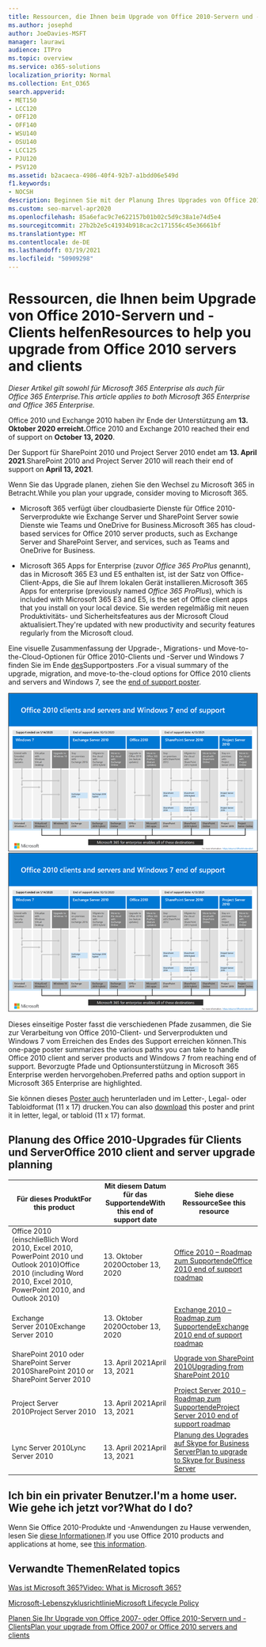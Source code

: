 ```yaml
---
title: Ressourcen, die Ihnen beim Upgrade von Office 2010-Servern und -Clients helfen
ms.author: josephd
author: JoeDavies-MSFT
manager: laurawi
audience: ITPro
ms.topic: overview
ms.service: o365-solutions
localization_priority: Normal
ms.collection: Ent_O365
search.appverid:
- MET150
- LCC120
- OFF120
- OFF140
- WSU140
- OSU140
- LCC125
- PJU120
- PSV120
ms.assetid: b2acaeca-4986-40f4-92b7-a1bdd06e549d
f1.keywords:
- NOCSH
description: Beginnen Sie mit der Planung Ihres Upgrades von Office 2010-Servern und Clientanwendungen, da der Support bald beendet wird und keine benutzerdefinierten Supportvereinbarungen verfügbar sind.
ms.custom: seo-marvel-apr2020
ms.openlocfilehash: 85a6efac9c7e622157b01b02c5d9c38a1e74d5e4
ms.sourcegitcommit: 27b2b2e5c41934b918cac2c171556c45e36661bf
ms.translationtype: MT
ms.contentlocale: de-DE
ms.lasthandoff: 03/19/2021
ms.locfileid: "50909298"
---
```

# <a name="resources-to-help-you-upgrade-from-office-2010-servers-and-clients"></a><span data-ttu-id="efdf4-103">Ressourcen, die Ihnen beim Upgrade von Office 2010-Servern und -Clients helfen</span><span class="sxs-lookup"><span data-stu-id="efdf4-103">Resources to help you upgrade from Office 2010 servers and clients</span></span>

<span data-ttu-id="efdf4-104">*Dieser Artikel gilt sowohl für Microsoft 365 Enterprise als auch für Office 365 Enterprise.*</span><span class="sxs-lookup"><span data-stu-id="efdf4-104">*This article applies to both Microsoft 365 Enterprise and Office 365 Enterprise.*</span></span>

<span data-ttu-id="efdf4-105">Office 2010 und Exchange 2010 haben ihr Ende der Unterstützung am **13. Oktober 2020 erreicht.**</span><span class="sxs-lookup"><span data-stu-id="efdf4-105">Office 2010 and Exchange 2010 reached their end of support on **October 13, 2020**.</span></span>

<span data-ttu-id="efdf4-106">Der Support für SharePoint 2010 und Project Server 2010 endet am **13. April 2021**.</span><span class="sxs-lookup"><span data-stu-id="efdf4-106">SharePoint 2010 and Project Server 2010 will reach their end of support on **April 13, 2021**.</span></span>

<span data-ttu-id="efdf4-107">Wenn Sie das Upgrade planen, ziehen Sie den Wechsel zu Microsoft 365 in Betracht.</span><span class="sxs-lookup"><span data-stu-id="efdf4-107">While you plan your upgrade, consider moving to Microsoft 365.</span></span>

- <span data-ttu-id="efdf4-108">Microsoft 365 verfügt über cloudbasierte Dienste für Office 2010-Serverprodukte wie Exchange Server und SharePoint Server sowie Dienste wie Teams und OneDrive for Business.</span><span class="sxs-lookup"><span data-stu-id="efdf4-108">Microsoft 365 has cloud-based services for Office 2010 server products, such as Exchange Server and SharePoint Server, and services, such as Teams and OneDrive for Business.</span></span>

- <span data-ttu-id="efdf4-109">Microsoft 365 Apps for Enterprise (zuvor *Office 365 ProPlus* genannt), das in Microsoft 365 E3 und E5 enthalten ist, ist der Satz von Office-Client-Apps, die Sie auf Ihrem lokalen Gerät installieren.</span><span class="sxs-lookup"><span data-stu-id="efdf4-109">Microsoft 365 Apps for enterprise (previously named *Office 365 ProPlus*), which is included with Microsoft 365 E3 and E5, is the set of Office client apps that you install on your local device.</span></span> <span data-ttu-id="efdf4-110">Sie werden regelmäßig mit neuen Produktivitäts- und Sicherheitsfeatures aus der Microsoft Cloud aktualisiert.</span><span class="sxs-lookup"><span data-stu-id="efdf4-110">They're updated with new productivity and security features regularly from the Microsoft cloud.</span></span>

<span data-ttu-id="efdf4-111">Eine visuelle Zusammenfassung der Upgrade-, Migrations- und Move-to-the-Cloud-Optionen für Office 2010-Clients und -Server und Windows 7 finden Sie im Ende [des](../downloads/Office2010Windows7EndOfSupport.pdf)Supportposters .</span><span class="sxs-lookup"><span data-stu-id="efdf4-111">For a visual summary of the upgrade, migration, and move-to-the-cloud options for Office 2010 clients and servers and Windows 7, see the [end of support poster](../downloads/Office2010Windows7EndOfSupport.pdf).</span></span>

<span data-ttu-id="efdf4-112">[![Ende der Unterstützung für Office 2010-Clients und -Server und Windows 7-Poster](../media/upgrade-from-office-2010-servers-and-products/office2010-windows7-end-of-support.png)](../downloads/Office2010Windows7EndOfSupport.pdf)</span><span class="sxs-lookup"><span data-stu-id="efdf4-112">[![End of support for Office 2010 clients and servers and Windows 7 poster](../media/upgrade-from-office-2010-servers-and-products/office2010-windows7-end-of-support.png)](../downloads/Office2010Windows7EndOfSupport.pdf)</span></span>

<span data-ttu-id="efdf4-113">Dieses einseitige Poster fasst die verschiedenen Pfade zusammen, die Sie zur Verarbeitung von Office 2010-Client- und Serverprodukten und Windows 7 vom Erreichen des Endes des Support erreichen können.</span><span class="sxs-lookup"><span data-stu-id="efdf4-113">This one-page poster summarizes the various paths you can take to handle Office 2010 client and server products and Windows 7 from reaching end of support.</span></span> <span data-ttu-id="efdf4-114">Bevorzugte Pfade und Optionsunterstützung in Microsoft 365 Enterprise werden hervorgehoben.</span><span class="sxs-lookup"><span data-stu-id="efdf4-114">Preferred paths and option support in Microsoft 365 Enterprise are highlighted.</span></span>

<span data-ttu-id="efdf4-115">Sie können dieses [Poster auch](https://github.com/MicrosoftDocs/microsoft-365-docs/raw/public/microsoft-365/downloads/Office2010Windows7EndOfSupport.pdf) herunterladen und im Letter-, Legal- oder Tabloidformat (11 x 17) drucken.</span><span class="sxs-lookup"><span data-stu-id="efdf4-115">You can also [download](https://github.com/MicrosoftDocs/microsoft-365-docs/raw/public/microsoft-365/downloads/Office2010Windows7EndOfSupport.pdf) this poster and print it in letter, legal, or tabloid (11 x 17) format.</span></span>

## <a name="office-2010-client-and-server-upgrade-planning"></a><span data-ttu-id="efdf4-116">Planung des Office 2010-Upgrades für Clients und Server</span><span class="sxs-lookup"><span data-stu-id="efdf4-116">Office 2010 client and server upgrade planning</span></span>

|<span data-ttu-id="efdf4-117">Für dieses Produkt</span><span class="sxs-lookup"><span data-stu-id="efdf4-117">For this product</span></span>|<span data-ttu-id="efdf4-118">Mit diesem Datum für das Supportende</span><span class="sxs-lookup"><span data-stu-id="efdf4-118">With this end of support date</span></span>|<span data-ttu-id="efdf4-119">Siehe diese Ressource</span><span class="sxs-lookup"><span data-stu-id="efdf4-119">See this resource</span></span>|
|---|---|---|
|<span data-ttu-id="efdf4-120">Office 2010 (einschließlich Word 2010, Excel 2010, PowerPoint 2010 und Outlook 2010)</span><span class="sxs-lookup"><span data-stu-id="efdf4-120">Office 2010 (including Word 2010, Excel 2010, PowerPoint 2010, and Outlook 2010)</span></span>|<span data-ttu-id="efdf4-121">13. Oktober 2020</span><span class="sxs-lookup"><span data-stu-id="efdf4-121">October 13, 2020</span></span> |[<span data-ttu-id="efdf4-122">Office 2010 – Roadmap zum Supportende</span><span class="sxs-lookup"><span data-stu-id="efdf4-122">Office 2010 end of support roadmap</span></span>](/DeployOffice/office-2010-end-support-roadmap)|
|<span data-ttu-id="efdf4-123">Exchange Server 2010</span><span class="sxs-lookup"><span data-stu-id="efdf4-123">Exchange Server 2010</span></span>|<span data-ttu-id="efdf4-124">13. Oktober 2020</span><span class="sxs-lookup"><span data-stu-id="efdf4-124">October 13, 2020</span></span>|[<span data-ttu-id="efdf4-125">Exchange 2010 – Roadmap zum Supportende</span><span class="sxs-lookup"><span data-stu-id="efdf4-125">Exchange 2010 end of support roadmap</span></span>](exchange-2010-end-of-support.md)|
|<span data-ttu-id="efdf4-126">SharePoint 2010 oder SharePoint Server 2010</span><span class="sxs-lookup"><span data-stu-id="efdf4-126">SharePoint 2010 or SharePoint Server 2010</span></span>|<span data-ttu-id="efdf4-127">13. April 2021</span><span class="sxs-lookup"><span data-stu-id="efdf4-127">April 13, 2021</span></span>|[<span data-ttu-id="efdf4-128">Upgrade von SharePoint 2010</span><span class="sxs-lookup"><span data-stu-id="efdf4-128">Upgrading from SharePoint 2010</span></span>](upgrade-from-sharepoint-2010.md)|
|<span data-ttu-id="efdf4-129">Project Server 2010</span><span class="sxs-lookup"><span data-stu-id="efdf4-129">Project Server 2010</span></span>|<span data-ttu-id="efdf4-130">13. April 2021</span><span class="sxs-lookup"><span data-stu-id="efdf4-130">April 13, 2021</span></span>|[<span data-ttu-id="efdf4-131">Project Server 2010 – Roadmap zum Supportende</span><span class="sxs-lookup"><span data-stu-id="efdf4-131">Project Server 2010 end of support roadmap</span></span>](project-server-2010-end-of-support.md)|
|<span data-ttu-id="efdf4-132">Lync Server 2010</span><span class="sxs-lookup"><span data-stu-id="efdf4-132">Lync Server 2010</span></span>|<span data-ttu-id="efdf4-133">13. April 2021</span><span class="sxs-lookup"><span data-stu-id="efdf4-133">April 13, 2021</span></span>|[<span data-ttu-id="efdf4-134">Planung des Upgrades auf Skype for Business Server</span><span class="sxs-lookup"><span data-stu-id="efdf4-134">Plan to upgrade to Skype for Business Server</span></span>](/skypeforbusiness/plan-your-deployment/upgrade)|

## <a name="im-a-home-user-what-do-i-do"></a><span data-ttu-id="efdf4-135">Ich bin ein privater Benutzer.</span><span class="sxs-lookup"><span data-stu-id="efdf4-135">I'm a home user.</span></span> <span data-ttu-id="efdf4-136">Wie gehe ich jetzt vor?</span><span class="sxs-lookup"><span data-stu-id="efdf4-136">What do I do?</span></span>

<span data-ttu-id="efdf4-137">Wenn Sie Office 2010-Produkte und -Anwendungen zu Hause verwenden, lesen Sie [diese Informationen](plan-upgrade-previous-versions-office.md#im-a-home-user-what-do-i-do).</span><span class="sxs-lookup"><span data-stu-id="efdf4-137">If you use Office 2010 products and applications at home, see [this information](plan-upgrade-previous-versions-office.md#im-a-home-user-what-do-i-do).</span></span>

## <a name="related-topics"></a><span data-ttu-id="efdf4-138">Verwandte Themen</span><span class="sxs-lookup"><span data-stu-id="efdf4-138">Related topics</span></span>

[<span data-ttu-id="efdf4-139">Was ist Microsoft 365?</span><span class="sxs-lookup"><span data-stu-id="efdf4-139">Video: What is Microsoft 365?</span></span>](https://support.office.com/article/847caf12-2589-452c-8aca-1c009797678b.aspx)

[<span data-ttu-id="efdf4-140">Microsoft-Lebenszyklusrichtlinie</span><span class="sxs-lookup"><span data-stu-id="efdf4-140">Microsoft Lifecycle Policy</span></span>](/lifecycle/)

[<span data-ttu-id="efdf4-141">Planen Sie Ihr Upgrade von Office 2007- oder Office 2010-Servern und -Clients</span><span class="sxs-lookup"><span data-stu-id="efdf4-141">Plan your upgrade from Office 2007 or Office 2010 servers and clients</span></span>](plan-upgrade-previous-versions-office.md)